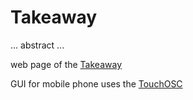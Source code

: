 # Takeaway

... abstract ...

web page of the [Takeaway](https://takeaway.favu.vut.cz/)

GUI for mobile phone uses the [TouchOSC](https://hexler.net/touchosc#get) 
